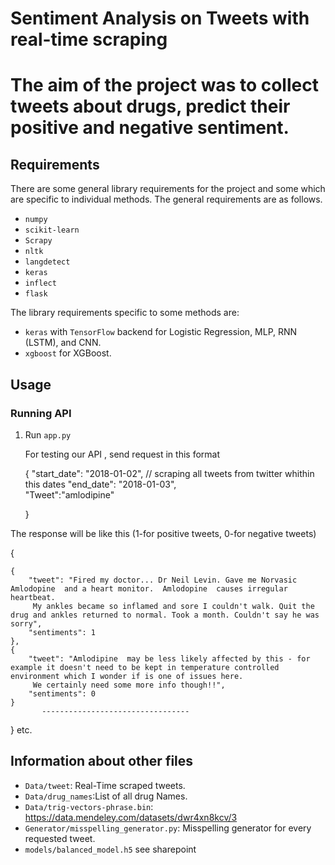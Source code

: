 # Sentiment Analysis on Tweets with real-time scraping
# The aim of the project was to collect tweets about drugs, predict their positive and negative sentiment.



## Requirements

There are some general library requirements for the project and some which are specific to individual methods. The general requirements are as follows.  
* `numpy`
* `scikit-learn`
* `Scrapy`
* `nltk`
* `langdetect`
* `keras`
* `inflect`
* `flask`

The library requirements specific to some methods are:
* `keras` with `TensorFlow` backend for Logistic Regression, MLP, RNN (LSTM), and CNN.
* `xgboost` for XGBoost.


## Usage

### Running API 

1. Run `app.py ` 

   For testing our API , send request in this format

	  {
    		"start_date": "2018-01-02",    // scraping all tweets from twitter whithin this dates
    		"end_date":   "2018-01-03",    
    		"Tweet":"amlodipine"	     

	  }
		
 The response will be like this (1-for positive tweets, 0-for negative tweets)

   {
      
    {
        "tweet": "Fired my doctor... Dr Neil Levin. Gave me Norvasic  Amlodopine  and a heart monitor.  Amlodopine  causes irregular heartbeat. 
         My ankles became so inflamed and sore I couldn't walk. Quit the drug and ankles returned to normal. Took a month. Couldn't say he was sorry",
        "sentiments": 1
    },
    {
        "tweet": "Amlodipine  may be less likely affected by this - for example it doesn't need to be kept in temperature controlled environment which I wonder if is one of issues here. 
         We certainly need some more info though!!",
        "sentiments": 0
    }
           ---------------------------------
   }
    etc.


## Information about other files

* `Data/tweet`: Real-Time scraped tweets.
* `Data/drug_names`:List of all drug Names.
* `Data/trig-vectors-phrase.bin`: https://data.mendeley.com/datasets/dwr4xn8kcv/3
* `Generator/misspelling_generator.py`: Misspelling generator for every requested tweet. 
* `models/balanced_model.h5`   see sharepoint 